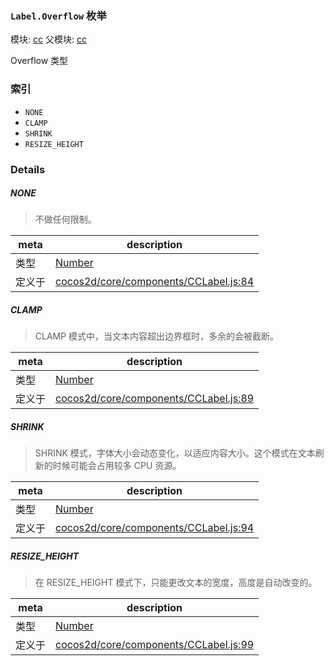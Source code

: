 ### `Label.Overflow` 枚举



模块: [cc](../modules/cc.md)
父模块: [cc](../modules/cc.md)


Overflow 类型


### 索引
  - `NONE`
  - `CLAMP`
  - `SHRINK`
  - `RESIZE_HEIGHT`

### Details


##### NONE

> 不做任何限制。

| meta | description |
|------|-------------|
| 类型 | <a href="https://developer.mozilla.org/en/JavaScript/Reference/Global_Objects/Number" class="crosslink external" target="_blank">Number</a> |
| 定义于 | [cocos2d/core/components/CCLabel.js:84](https://github.com/cocos-creator/engine/blob/2fda22be5638065a190bc4c97da6548631319aba/cocos2d/core/components/CCLabel.js#L84) |



##### CLAMP

> CLAMP 模式中，当文本内容超出边界框时，多余的会被截断。

| meta | description |
|------|-------------|
| 类型 | <a href="https://developer.mozilla.org/en/JavaScript/Reference/Global_Objects/Number" class="crosslink external" target="_blank">Number</a> |
| 定义于 | [cocos2d/core/components/CCLabel.js:89](https://github.com/cocos-creator/engine/blob/2fda22be5638065a190bc4c97da6548631319aba/cocos2d/core/components/CCLabel.js#L89) |



##### SHRINK

> SHRINK 模式，字体大小会动态变化，以适应内容大小。这个模式在文本刷新的时候可能会占用较多 CPU 资源。

| meta | description |
|------|-------------|
| 类型 | <a href="https://developer.mozilla.org/en/JavaScript/Reference/Global_Objects/Number" class="crosslink external" target="_blank">Number</a> |
| 定义于 | [cocos2d/core/components/CCLabel.js:94](https://github.com/cocos-creator/engine/blob/2fda22be5638065a190bc4c97da6548631319aba/cocos2d/core/components/CCLabel.js#L94) |



##### RESIZE_HEIGHT

> 在 RESIZE_HEIGHT 模式下，只能更改文本的宽度，高度是自动改变的。

| meta | description |
|------|-------------|
| 类型 | <a href="https://developer.mozilla.org/en/JavaScript/Reference/Global_Objects/Number" class="crosslink external" target="_blank">Number</a> |
| 定义于 | [cocos2d/core/components/CCLabel.js:99](https://github.com/cocos-creator/engine/blob/2fda22be5638065a190bc4c97da6548631319aba/cocos2d/core/components/CCLabel.js#L99) |


